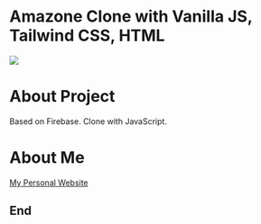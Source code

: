 # Amazone Clone with Vanilla JS, Tailwind CSS, HTML

![](https://anildegirmenci.com/img/ad-logo.png)

# About Project
Based on Firebase. Clone with JavaScript.

# About Me
[My Personal Website](https://anildegirmenci.com)


## End